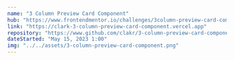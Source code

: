 ```yaml
---
name: "3 Column Preview Card Component"
hub: "https://www.frontendmentor.io/challenges/3column-preview-card-component-pH92eAR2-/hub"
link: "https://clark-3-column-preview-card-component.vercel.app"
repository: "https://www.github.com/clakr/3-column-preview-card-component"
dateStarted: "May 15, 2023 1:00"
img: "../../assets/3-column-preview-card-component.png"
---
```

